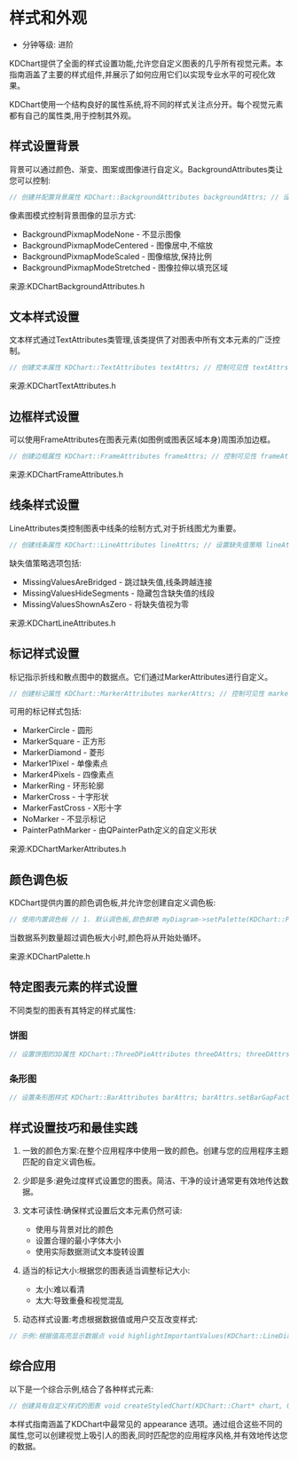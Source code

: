 # 样式和外观

- 分钟等级: 进阶

KDChart提供了全面的样式设置功能,允许您自定义图表的几乎所有视觉元素。本指南涵盖了主要的样式组件,并展示了如何应用它们以实现专业水平的可视化效果。

KDChart使用一个结构良好的属性系统,将不同的样式关注点分开。每个视觉元素都有自己的属性类,用于控制其外观。

## 样式设置背景

背景可以通过颜色、渐变、图案或图像进行自定义。BackgroundAttributes类让您可以控制:

```cpp
// 创建并配置背景属性 KDChart::BackgroundAttributes backgroundAttrs; // 设置可见性 backgroundAttrs.setVisible(true); // 设置背景画刷 - 可以是纯色、渐变或图案 QBrush brush(Qt::lightGray); backgroundAttrs.setBrush(brush); // 使用渐变 QLinearGradient gradient(0, 0, 0, 100); gradient.setColorAt(0, Qt::white); gradient.setColorAt(1, Qt::lightGray); backgroundAttrs.setBrush(QBrush(gradient)); // 设置背景图像 QPixmap bgImage("background.png"); backgroundAttrs.setPixmap(bgImage); backgroundAttrs.setPixmapMode(KDChart::BackgroundAttributes::BackgroundPixmapModeStretched); // 应用到图表区域 myChart->setBackgroundAttributes(backgroundAttrs);
```

像素图模式控制背景图像的显示方式:

* BackgroundPixmapModeNone - 不显示图像
* BackgroundPixmapModeCentered - 图像居中,不缩放
* BackgroundPixmapModeScaled - 图像缩放,保持比例
* BackgroundPixmapModeStretched - 图像拉伸以填充区域

来源:KDChartBackgroundAttributes.h

## 文本样式设置

文本样式通过TextAttributes类管理,该类提供了对图表中所有文本元素的广泛控制。

```cpp
// 创建文本属性 KDChart::TextAttributes textAttrs; // 控制可见性 textAttrs.setVisible(true); // 设置字体 QFont font("Arial", 10); font.setBold(true); textAttrs.setFont(font); // 设置字体大小 - 绝对或相对 // 绝对大小(点) textAttrs.setFontSize(KDChart::Measure(12.0, KDChartEnums::MeasureCalculationModeAbsolute)); // 相对大小(区域百分比) textAttrs.setFontSize(KDChart::Measure(5.0, KDChartEnums::MeasureCalculationModeRelative)); // 最小字体大小 textAttrs.setMinimalFontSize(KDChart::Measure(8.0, KDChartEnums::MeasureCalculationModeAbsolute)); // 文本旋转 textAttrs.setRotation(45); // 紧凑空间的自动旋转 textAttrs.setAutoRotate(true); // 自动缩小文本以适应 textAttrs.setAutoShrink(true); // 文本颜色 QPen pen(Qt::darkBlue); textAttrs.setPen(pen); // 应用文本属性到轴 myAxis->setTitleTextAttributes(textAttrs);
```

来源:KDChartTextAttributes.h

## 边框样式设置

可以使用FrameAttributes在图表元素(如图例或图表区域本身)周围添加边框。

```cpp
// 创建边框属性 KDChart::FrameAttributes frameAttrs; // 控制可见性 frameAttrs.setVisible(true); // 设置边框笔 QPen pen(Qt::darkBlue); pen.setWidth(2); pen.setStyle(Qt::DashLine); frameAttrs.setPen(pen); // 设置圆角半径 frameAttrs.setCornerRadius(8.0); // 设置边框与内容的间距 frameAttrs.setPadding(6); // 应用到图例 myLegend->setFrameAttributes(frameAttrs);
```

来源:KDChartFrameAttributes.h

## 线条样式设置

LineAttributes类控制图表中线条的绘制方式,对于折线图尤为重要。

```cpp
// 创建线条属性 KDChart::LineAttributes lineAttrs; // 设置缺失值策略 lineAttrs.setMissingValuesPolicy(KDChart::LineAttributes::MissingValuesAreBridged); // 对于面积图 - 显示线条下的区域 lineAttrs.setDisplayArea(true); // 设置区域透明度(0-255) lineAttrs.setTransparency(128); // 设置定义边界区域的数据集 // -1表示使用零线 lineAttrs.setAreaBoundingDataset(-1); // 应用到折线图 myLineDiagram->setLineAttributes(lineAttrs);
```

缺失值策略选项包括:

* MissingValuesAreBridged - 跳过缺失值,线条跨越连接
* MissingValuesHideSegments - 隐藏包含缺失值的线段
* MissingValuesShownAsZero - 将缺失值视为零

来源:KDChartLineAttributes.h

## 标记样式设置

标记指示折线和散点图中的数据点。它们通过MarkerAttributes进行自定义。

```cpp
// 创建标记属性 KDChart::MarkerAttributes markerAttrs; // 控制可见性 markerAttrs.setVisible(true); // 设置标记样式 markerAttrs.setMarkerStyle(KDChart::MarkerAttributes::MarkerSquare); // 设置大小 markerAttrs.setMarkerSize(QSizeF(8.0, 8.0)); // 设置颜色 markerAttrs.setMarkerColor(Qt::red); // 设置3D效果 markerAttrs.setThreeD(true); // 自定义标记轮廓 QPen markerPen(Qt::black); markerPen.setWidth(1); markerAttrs.setPen(markerPen); // 创建自定义标记路径 QPainterPath customPath; customPath.addEllipse(-3, -3, 6, 6); customPath.addEllipse(-1.5, -1.5, 3, 3); markerAttrs.setMarkerStyle(KDChart::MarkerAttributes::PainterPathMarker); markerAttrs.setCustomMarkerPath(customPath); // 应用到数据点 myLineDiagram->setMarkerAttributes(row, column, markerAttrs);
```

可用的标记样式包括:

* MarkerCircle - 圆形
* MarkerSquare - 正方形
* MarkerDiamond - 菱形
* Marker1Pixel - 单像素点
* Marker4Pixels - 四像素点
* MarkerRing - 环形轮廓
* MarkerCross - 十字形状
* MarkerFastCross - X形十字
* NoMarker - 不显示标记
* PainterPathMarker - 由QPainterPath定义的自定义形状

来源:KDChartMarkerAttributes.h

## 颜色调色板

KDChart提供内置的颜色调色板,并允许您创建自定义调色板:

```cpp
// 使用内置调色板 // 1. 默认调色板,颜色鲜艳 myDiagram->setPalette(KDChart::Palette::defaultPalette()); // 2. 柔和调色板,颜色较淡 myDiagram->setPalette(KDChart::Palette::subduedPalette()); // 3. 彩虹调色板 myDiagram->setPalette(KDChart::Palette::rainbowPalette()); // 创建自定义调色板 KDChart::Palette customPalette; customPalette.addBrush(QBrush(Qt::red)); customPalette.addBrush(QBrush(Qt::green)); customPalette.addBrush(QBrush(Qt::blue)); customPalette.addBrush(QBrush(Qt::yellow)); customPalette.addBrush(QBrush(Qt::cyan)); // 应用自定义调色板到图表 myDiagram->setPalette(customPalette);
```

当数据系列数量超过调色板大小时,颜色将从开始处循环。

来源:KDChartPalette.h

## 特定图表元素的样式设置

不同类型的图表有其特定的样式属性:

### 饼图

```cpp
// 设置饼图的3D属性 KDChart::ThreeDPieAttributes threeDAttrs; threeDAttrs.setEnabled(true); threeDAttrs.setDepth(25); threeDAttrs.setAngle(30); myPieDiagram->setThreeDPieAttributes(threeDAttrs); // 设置饼图切片的爆炸效果 QVector<qreal> explodeFactor; explodeFactor << 0.0 << 0.1 << 0.0; // 第二个切片爆炸 myPieDiagram->setExplodeFactor(explodeFactor);
```

### 条形图

```cpp
// 设置条形图样式 KDChart::BarAttributes barAttrs; barAttrs.setBarGapFactor(0.2); // 同一类别中条形之间的间隔 barAttrs.setGroupGapFactor(0.4); // 条形组之间的间隔 myBarDiagram->setBarAttributes(barAttrs); // 为条形添加3D效果 KDChart::ThreeDBarAttributes threeDBarAttrs; threeDBarAttrs.setEnabled(true); threeDBarAttrs.setDepth(10); threeDBarAttrs.setAngle(15); myBarDiagram->setThreeDBarAttributes(threeDBarAttrs);
```

## 样式设置技巧和最佳实践

1. 一致的颜色方案:在整个应用程序中使用一致的颜色。创建与您的应用程序主题匹配的自定义调色板。
2. 少即是多:避免过度样式设置您的图表。简洁、干净的设计通常更有效地传达数据。
3. 文本可读性:确保样式设置后文本元素仍然可读:

   * 使用与背景对比的颜色
   * 设置合理的最小字体大小
   * 使用实际数据测试文本旋转设置
4. 适当的标记大小:根据您的图表适当调整标记大小:

   * 太小:难以看清
   * 太大:导致重叠和视觉混乱
5. 动态样式设置:考虑根据数据值或用户交互改变样式:

```cpp
// 示例:根据值高亮显示数据点 void highlightImportantValues(KDChart::LineDiagram* diagram, const QModelIndex& index) { qreal value = diagram->model()->data(index).toReal(); KDChart::MarkerAttributes attrs = diagram->markerAttributes(index.row(), index.column()); if (value > threshold) { attrs.setVisible(true); attrs.setMarkerSize(QSizeF(10, 10)); attrs.setMarkerColor(Qt::red); } else { attrs.setVisible(false); } diagram->setMarkerAttributes(index.row(), index.column(), attrs); }
```

## 综合应用

以下是一个综合示例,结合了各种样式元素:

```cpp
// 创建具有自定义样式的图表 void createStyledChart(KDChart::Chart* chart, QAbstractItemModel* model) { // 设置图表背景 KDChart::BackgroundAttributes bgAttrs; bgAttrs.setVisible(true); QLinearGradient gradient(0, 0, 0, chart->height()); gradient.setColorAt(0, QColor(240, 240, 255)); gradient.setColorAt(1, QColor(215, 215, 235)); bgAttrs.setBrush(gradient); chart->setBackgroundAttributes(bgAttrs); // 创建图表边框 KDChart::FrameAttributes frameAttrs; frameAttrs.setVisible(true); QPen framePen(Qt::darkBlue); framePen.setWidth(2); frameAttrs.setPen(framePen); frameAttrs.setCornerRadius(6); frameAttrs.setPadding(8); chart->setFrameAttributes(frameAttrs); // 设置条形图 KDChart::BarDiagram* diagram = new KDChart::BarDiagram; diagram->setModel(model); // 自定义颜色调色板 KDChart::Palette palette; palette.addBrush(QBrush(QColor(0, 107, 179))); palette.addBrush(QBrush(QColor(0, 177, 106))); palette.addBrush(QBrush(QColor(240, 125, 0))); palette.addBrush(QBrush(QColor(209, 42, 17))); diagram->setPalette(palette); // 配置轴 KDChart::CartesianAxis* xAxis = new KDChart::CartesianAxis(diagram); xAxis->setPosition(KDChart::CartesianAxis::Bottom); KDChart::TextAttributes xAxisTextAttrs; QFont axisFont("Arial", 9); axisFont.setBold(true); xAxisTextAttrs.setFont(axisFont); xAxisTextAttrs.setPen(QPen(Qt::darkBlue)); xAxis->setTextAttributes(xAxisTextAttrs); diagram->addAxis(xAxis); // 添加到图表 chart->coordinatePlane()->replaceDiagram(diagram); // 样式设置图例 KDChart::Legend* legend = new KDChart::Legend(diagram); legend->setPosition(KDChart::Position::East); legend->setAlignment(Qt::AlignCenter); KDChart::FrameAttributes legendFrameAttrs; legendFrameAttrs.setVisible(true); QPen legendPen(Qt::darkGray); legendPen.setStyle(Qt::DashLine); legendFrameAttrs.setPen(legendPen); legendFrameAttrs.setCornerRadius(3); legend->setFrameAttributes(legendFrameAttrs); KDChart::BackgroundAttributes legendBgAttrs; legendBgAttrs.setVisible(true); legendBgAttrs.setBrush(QBrush(QColor(250, 250, 255))); legend->setBackgroundAttributes(legendBgAttrs); chart->addLegend(legend); }
```

本样式指南涵盖了KDChart中最常见的 appearance 选项。通过组合这些不同的属性,您可以创建视觉上吸引人的图表,同时匹配您的应用程序风格,并有效地传达您的数据。